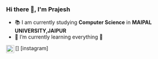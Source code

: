 ### Hi there 👋, I'm Prajesh


- 📚 I am currently studying **Computer Science** in **MAIPAL UNIVERSITY,JAIPUR**
- 📖 I’m currently learning everything 🤣
 
[<img align="left" alt="prajeshy | Instagram" width="22px" src="https://img.icons8.com/material/64/000000/instagram-new--v1.png">] [instagram]
          
            
